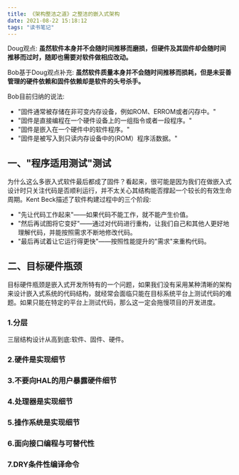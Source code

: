 ```yaml
---
title: 《架构整洁之道》之整洁的嵌入式架构
date: 2021-08-22 15:18:12
tags: "读书笔记"
---
```


Doug观点:
**虽然软件本身并不会随时间推移而磨损，但硬件及其固件却会随时间推移而过时，随即也需要对软件做相应改动。**

Bob基于Doug观点补充:
**虽然软件质量本身并不会随时间推移而损耗，但是未妥善管理的硬件依赖和固件依赖却是软件的头号杀手。**
<!--more-->

Bob目前归纳的说法:

- "固件通常被存储在非可变内存设备，例如ROM、ERROM或者闪存中。"
- "固件是直接编程在一个硬件设备上的一组指令或者一段程序。"
- "固件是嵌入在一个硬件中的软件程序。"
- "固件是被写入到只读内存设备中的(ROM）程序活数据。"

## 一、"程序适用测试"测试
为什么这么多嵌入式软件最后都成了固件？看起来，很可能是因为我们在做嵌入式设计时只关注代码是否顺利运行，并不太关心其结构能否撑起一个较长的有效生命周期。Kent Beck描述了软件构建过程中的三个阶段:

- "先让代码工作起来"——如果代码不能工作，就不能产生价值。
- "然后再试图将它变好"——通过对代码进行重构，让我们自己和其他人更好地理解代码，并能按照需求不断地修改代码。
- "最后再试着让它运行得更快"——按照性能提升的"需求"来重构代码。

## 二、目标硬件瓶颈
目标硬件瓶颈是嵌入式开发所特有的一个问题，如果我们没有采用某种清晰的架构来设计嵌入式系统的代码结构，就经常会面临只能在目标系统平台上测试代码的难题。如果只能在特定的平台上测试代码，那么这一定会拖慢项目的开发进度。

### 1.分层
三层结构设计从高到底:软件、固件、硬件。

### 2.硬件是实现细节

### 3.不要向HAL的用户暴露硬件细节

### 4.处理器是实现细节

### 5.操作系统是实现细节

### 6.面向接口编程与可替代性

### 7.DRY条件性编译命令